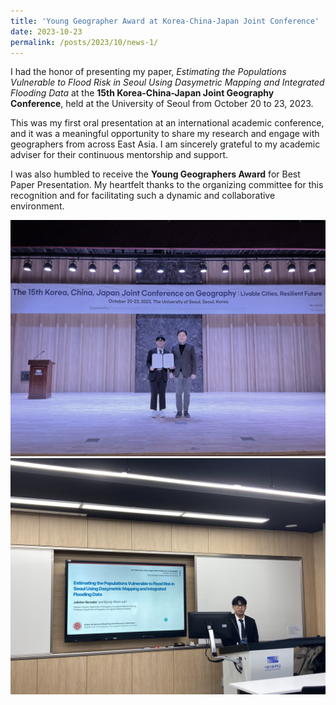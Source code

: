 ```yaml
---
title: 'Young Geographer Award at Korea-China-Japan Joint Conference'
date: 2023-10-23
permalink: /posts/2023/10/news-1/
---
```


I had the honor of presenting my paper, *Estimating the Populations Vulnerable to Flood Risk in Seoul Using Dasymetric Mapping and Integrated Flooding Data* at the **15th Korea-China-Japan Joint Geography Conference**, held at the University of Seoul from October 20 to 23, 2023.

This was my first oral presentation at an international academic conference, and it was a meaningful opportunity to share my research and engage with geographers from across East Asia. I am sincerely grateful to my academic adviser for their continuous mentorship and support.

I was also humbled to receive the **Young Geographers Award** for Best Paper Presentation. My heartfelt thanks to the organizing committee for this recognition and for facilitating such a dynamic and collaborative environment.

<img src='\images\KakaoTalk_20250514_105313991_01.jpg'>
<img src='\images\KakaoTalk_20250514_105313991_04.jpg'>
